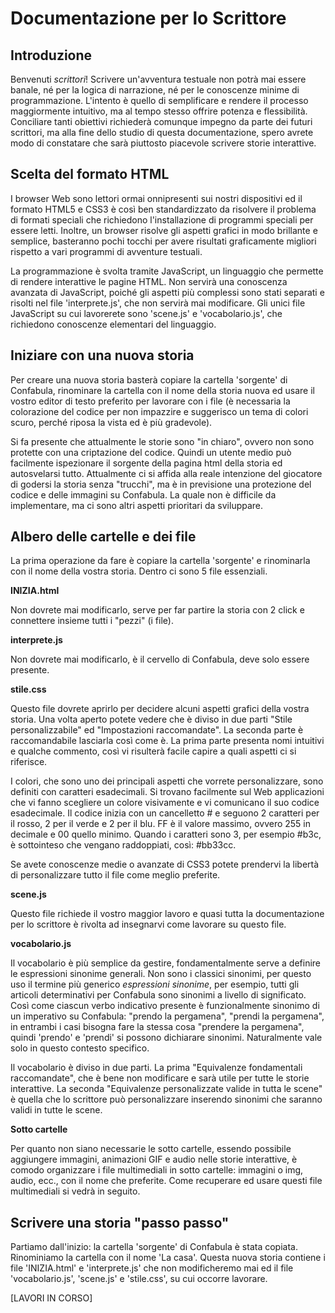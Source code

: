 
# Documentazione per lo Scrittore


## Introduzione

Benvenuti *scrittori*! Scrivere un'avventura testuale non potrà mai essere banale, né per la logica di narrazione, né per le conoscenze minime di programmazione. L'intento è quello di semplificare e rendere il processo maggiormente intuitivo, ma al tempo stesso offrire potenza e flessibilità. Conciliare tanti obiettivi richiederà comunque impegno da parte dei futuri scrittori, ma alla fine dello studio di questa documentazione, spero avrete modo di constatare che sarà piuttosto piacevole scrivere storie interattive.


## Scelta del formato HTML

I browser Web sono lettori ormai onnipresenti sui nostri dispositivi ed il formato HTML5 e CSS3 è così ben standardizzato da risolvere il problema di formati speciali che richiedono l'installazione di programmi speciali per essere letti. Inoltre, un browser risolve gli aspetti grafici in modo brillante e semplice, basteranno pochi tocchi per avere risultati graficamente migliori rispetto a vari programmi di avventure testuali.

La programmazione è svolta tramite JavaScript, un linguaggio che permette di rendere interattive le pagine HTML. Non servirà una conoscenza avanzata di JavaScript, poiché gli aspetti più complessi sono stati separati e risolti nel file 'interprete.js', che non servirà mai modificare. Gli unici file JavaScript su cui lavorerete sono 'scene.js' e 'vocabolario.js', che richiedono conoscenze elementari del linguaggio.


## Iniziare con una nuova storia

Per creare una nuova storia basterà copiare la cartella 'sorgente' di Confabula, rinominare la cartella con il nome della storia nuova ed usare il vostro editor di testo preferito per lavorare con i file (è necessaria la colorazione del codice per non impazzire e suggerisco un tema di colori scuro, perché riposa la vista ed è più gradevole).

Si fa presente che attualmente le storie sono "in chiaro", ovvero non sono protette con una criptazione del codice. Quindi un utente medio può facilmente ispezionare il sorgente della pagina html della storia ed autosvelarsi tutto. Attualmente ci si affida alla reale intenzione del giocatore di godersi la storia senza "trucchi", ma è in previsione una protezione del codice e delle immagini su Confabula. La quale non è difficile da implementare, ma ci sono altri aspetti prioritari da sviluppare.


## Albero delle cartelle e dei file

La prima operazione da fare è copiare la cartella 'sorgente' e rinominarla con il nome della vostra storia. Dentro ci sono 5 file essenziali.

**INIZIA.html**

Non dovrete mai modificarlo, serve per far partire la storia con 2 click e connettere insieme tutti i "pezzi" (i file).

**interprete.js**

Non dovrete mai modificarlo, è il cervello di Confabula, deve solo essere presente.

**stile.css**

Questo file dovrete aprirlo per decidere alcuni aspetti grafici della vostra storia. Una volta aperto potete vedere che è diviso in due parti "Stile personalizzabile" ed "Impostazioni raccomandate". La seconda parte è raccomandabile lasciarla così come è. La prima parte presenta nomi intuitivi e qualche commento, così vi risulterà facile capire a quali aspetti ci si riferisce.

I colori, che sono uno dei principali aspetti che vorrete personalizzare, sono definiti con caratteri esadecimali. Si trovano facilmente sul Web applicazioni che vi fanno scegliere un colore visivamente e vi comunicano il suo codice esadecimale. Il codice inizia con un cancelletto # e seguono 2 caratteri per il rosso, 2 per il verde e 2 per il blu. FF è il valore massimo, ovvero 255 in decimale e 00 quello minimo. Quando i caratteri sono 3, per esempio #b3c, è sottointeso che vengano raddoppiati, così: #bb33cc.

Se avete conoscenze medie o avanzate di CSS3 potete prendervi la libertà di personalizzare tutto il file come meglio preferite.

**scene.js**

Questo file richiede il vostro maggior lavoro e quasi tutta la documentazione per lo scrittore è rivolta ad insegnarvi come lavorare su questo file.

**vocabolario.js**

Il vocabolario è più semplice da gestire, fondamentalmente serve a definire le espressioni sinonime generali. Non sono i classici sinonimi, per questo uso il termine più generico *espressioni sinonime*, per esempio, tutti gli articoli determinativi per Confabula sono sinonimi a livello di significato. Così come ciascun verbo indicativo presente è funzionalmente sinonimo di un imperativo su Confabula: "prendo la pergamena", "prendi la pergamena", in entrambi i casi bisogna fare la stessa cosa "prendere la pergamena", quindi 'prendo' e 'prendi' si possono dichiarare sinonimi. Naturalmente vale solo in questo contesto specifico.

Il vocabolario è diviso in due parti. La prima "Equivalenze fondamentali raccomandate", che è bene non modificare e sarà utile per tutte le storie interattive. La seconda "Equivalenze personalizzate valide in tutta le scene" è quella che lo scrittore può personalizzare inserendo sinonimi che saranno validi in tutte le scene.

**Sotto cartelle**

Per quanto non siano necessarie le sotto cartelle, essendo possibile aggiungere immagini, animazioni GIF e audio nelle storie interattive, è comodo organizzare i file multimediali in sotto cartelle: immagini o img, audio, ecc., con il nome che preferite. Come recuperare ed usare questi file multimediali si vedrà in seguito.


## Scrivere una storia "passo passo"

Partiamo dall'inizio: la cartella 'sorgente' di Confabula è stata copiata. Rinominiamo la cartella con il nome 'La casa'. Questa nuova storia contiene i file 'INIZIA.html' e 'interprete.js' che non modificheremo mai ed il file 'vocabolario.js', 'scene.js' e 'stile.css', su cui occorre lavorare.

[LAVORI IN CORSO]
